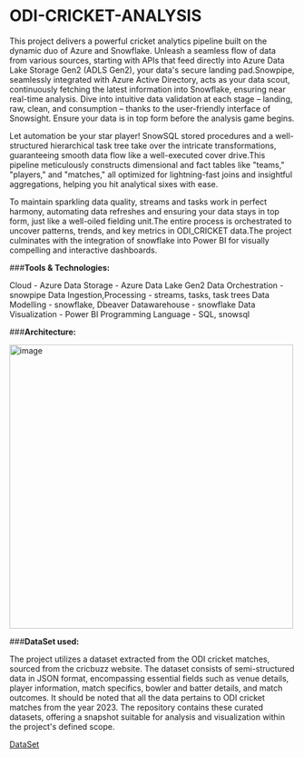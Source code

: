 # ODI-CRICKET-ANALYSIS

This project delivers a powerful cricket analytics pipeline built on the dynamic duo of Azure and Snowflake. Unleash a seamless flow of data from various sources, starting with APIs that feed directly into Azure Data Lake Storage Gen2 (ADLS Gen2), your data's secure landing pad.Snowpipe, seamlessly integrated with Azure Active Directory, acts as your data scout, continuously fetching the latest information into Snowflake, ensuring near real-time analysis. Dive into intuitive data validation at each stage – landing, raw, clean, and consumption – thanks to the user-friendly interface of Snowsight. Ensure your data is in top form before the analysis game begins.

Let automation be your star player! SnowSQL stored procedures and a well-structured hierarchical task tree take over the intricate transformations, guaranteeing smooth data flow like a well-executed cover drive.This pipeline meticulously constructs dimensional and fact tables like "teams," "players," and "matches," all optimized for lightning-fast joins and insightful aggregations, helping you hit analytical sixes with ease.

To maintain sparkling data quality, streams and tasks work in perfect harmony, automating data refreshes and ensuring your data stays in top form, just like a well-oiled fielding unit.The entire process is orchestrated to uncover patterns, trends, and key metrics in ODI_CRICKET data.The project culminates with the integration of snowflake into Power BI for visually compelling and interactive dashboards.

###**Tools & Technologies:**

Cloud - Azure
Data Storage - Azure Data Lake Gen2
Data Orchestration - snowpipe
Data Ingestion,Processing - streams, tasks, task trees
Data Modelling - snowflake, Dbeaver
Datawarehouse - snowflake
Data Visualization - Power BI
Programming Language - SQL, snowsql


###**Architecture:**

<img width="500" alt="image" src="https://github.com/Chsrinidhi88/ODI-CRICKET-ANALYSIS/assets/34069596/e82f3ea2-dd92-4050-94a0-5d961df5e2a1">





###**DataSet used:**

The project utilizes a dataset extracted from the ODI cricket matches, sourced from the cricbuzz website. The dataset consists of semi-structured data in JSON format, encompassing essential fields such as venue details, player information, match specifics, bowler and batter details, and match outcomes. It should be noted that all the data pertains to ODI cricket matches from the year 2023. The repository contains these curated datasets, offering a snapshot suitable for analysis and visualization within the project's defined scope.

[DataSet](https://github.com/Chsrinidhi88/ODI-CRICKET-ANALYSIS/tree/main/Sample%20json)

